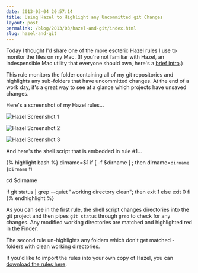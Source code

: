 ```yaml
---
date: 2013-03-04 20:57:14
title: Using Hazel to Highlight any Uncommitted git Changes
layout: post
permalink: /blog/2013/03/hazel-and-git/index.html
slug: hazel-and-git
---
```

Today I thought I'd share one of the more esoteric Hazel rules I use to monitor the files on my Mac. (If you're not familiar with Hazel, an indespensible Mac utility that everyone should own, here's a [brief intro](http://www.macstories.net/stories/why-i-started-using-hazel-for-mac/).)

This rule monitors the folder containing all of my git repositories and highlights any sub-folders that have uncommitted changes. At the end of a work day, it's a great way to see at a glance which projects have unsaved changes.

Here's a screenshot of my Hazel rules...

![Hazel Screenshot 1](http://cdn.clickontyler.com/blog/hazel1.png)

![Hazel Screenshot 2](http://cdn.clickontyler.com/blog/hazel2.png)

![Hazel Screenshot 3](http://cdn.clickontyler.com/blog/hazel3.png)

And here's the shell script that is embedded in rule #1...

{% highlight bash %}
dirname=$1
if [ -f $dirname ] ; then
	dirname=`dirname $dirname`
fi

cd $dirname

if git status | grep --quiet "working directory clean"; then
	exit 1
else
	exit 0
fi
{% endhighlight %}

As you can see in the first rule, the shell script changes directories into the git project and then pipes `git status` through `grep` to check for any changes. Any modified working directories are matched and highlighted red in the Finder.

The second rule un-highlights any folders which don't get matched - folders with clean working directories.

If you'd like to import the rules into your own copy of Hazel, you can [download the rules here](http://cdn.clickontyler.com/blog/GitWorkingDirectory.hazelrules).